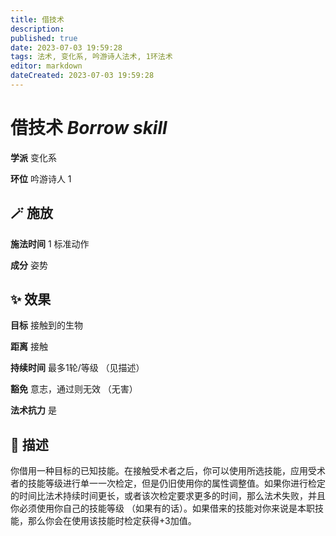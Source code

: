 ```yaml
---
title: 借技术
description: 
published: true
date: 2023-07-03 19:59:28
tags: 法术, 变化系, 吟游诗人法术, 1环法术
editor: markdown
dateCreated: 2023-07-03 19:59:28
---
```


# **借技术** *Borrow skill*

**学派** 变化系 

**环位** 吟游诗人 1

## 🪄 施放

**施法时间** 1 标准动作

**成分** 姿势

## ✨ 效果 

**目标** 接触到的生物 

**距离** 接触  

**持续时间** 最多1轮/等级 （见描述） 

**豁免** 意志，通过则无效 （无害）

**法术抗力** 是

## 📖 描述

你借用一种目标的已知技能。在接触受术者之后，你可以使用所选技能，应用受术者的技能等级进行单一一次检定，但是仍旧使用你的属性调整值。如果你进行检定的时间比法术持续时间更长，或者该次检定要求更多的时间，那么法术失败，并且你必须使用你自己的技能等级 （如果有的话）。如果借来的技能对你来说是本职技能，那么你会在使用该技能时检定获得+3加值。
    